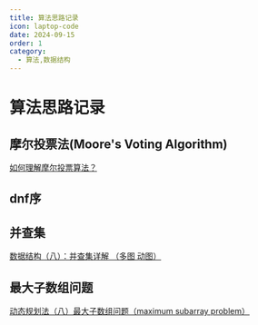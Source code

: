 ```yaml
---
title: 算法思路记录
icon: laptop-code
date: 2024-09-15
order: 1
category:
  - 算法,数据结构
---
```


# 算法思路记录

## 摩尔投票法(Moore's Voting Algorithm)

[如何理解摩尔投票算法？](https://www.zhihu.com/question/49973163/answer/3202021480)

## dnf序

## 并查集

[数据结构（八）：并查集详解 （多图 动图）](http://www.360doc.com/content/23/1117/16/1104357468_1104357468.shtml)

## 最大子数组问题

[动态规划法（八）最大子数组问题（maximum subarray problem）](https://zhuanlan.zhihu.com/p/37942628)








